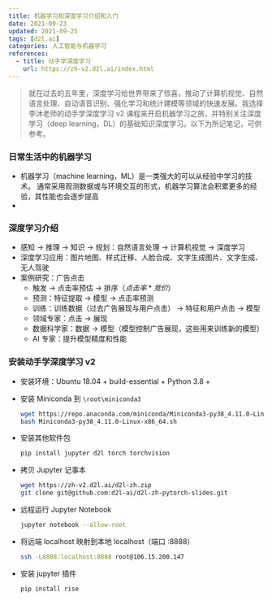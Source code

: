 ```yaml
---
title: 机器学习和深度学习介绍和入门
date: 2021-09-23
updated: 2021-09-25
tags: [d2l.ai]
categories: 人工智能与机器学习
references:
  - title: 动手学深度学习
    url: https://zh-v2.d2l.ai/index.html
---
```


> 就在过去的五年里，深度学习给世界带来了惊喜，推动了计算机视觉、自然语言处理、自动语音识别、强化学习和统计建模等领域的快速发展。我选择李沐老师的动手学深度学习 v2 课程来开启机器学习之旅，并特别关注深度学习（deep learning，DL）的基础知识深度学习。以下为所记笔记，可供参考。

<!--more-->

### 日常生活中的机器学习

- 机器学习（machine learning，ML）是一类强大的可以从经验中学习的技术。 通常采用观测数据或与环境交互的形式，机器学习算法会积累更多的经验，其性能也会逐步提高
- 

### 深度学习介绍

- 感知 -> 推理 -> 知识 -> 规划：自然语言处理 -> 计算机视觉 -> 深度学习
- 深度学习应用：图片地图、样式迁移、人脸合成、文字生成图片、文字生成、无人驾驶
- 案例研究：广告点击
  - 触发 -> 点击率预估 -> 排序（$点击率 * 竞价$）
  - 预测：特征提取 -> 模型 -> 点击率预测
  - 训练：训练数据（过去广告展现与用户点击） -> 特征和用户点击 -> 模型
  - 领域专家：点击 -> 展现
  - 数据科学家：数据 -> 模型（模型控制广告展现，这些用来训练新的模型）
  - AI 专家：提升模型精度和性能

### 安装动手学深度学习 v2

- 安装环境：Ubuntu 18.04 + build-essential + Python 3.8 + 

- 安装 Miniconda 到 `\root\miniconda3`

  ```bash
  wget https://repo.anaconda.com/miniconda/Miniconda3-py38_4.11.0-Linux-x86_64.sh
  bash Miniconda3-py38_4.11.0-Linux-x86_64.sh
  ```

- 安装其他软件包

  ```bash
  pip install jupyter d2l torch torchvision
  ```

- 拷贝 Jupyter 记事本

  ```bash
  wget https://zh-v2.d2l.ai/d2l-zh.zip
  git clone git@github.com:d2l-ai/d2l-zh-pytorch-slides.git
  ```

- 远程运行 Jupyter Notebook

  ```bash
  jupyter notebook --allow-root
  ```

- 将远端 localhost 映射到本地 localhost（端口 :8888）

  ```bash
  ssh -L8888:localhost:8888 root@106.15.200.147
  ```

- 安装 jupyter 插件

  ```bash
  pip install rise
  ```

  

